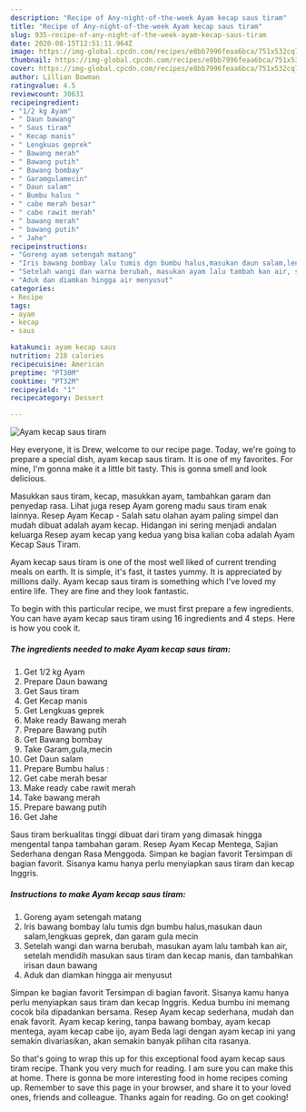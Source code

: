 ```yaml
---
description: "Recipe of Any-night-of-the-week Ayam kecap saus tiram"
title: "Recipe of Any-night-of-the-week Ayam kecap saus tiram"
slug: 935-recipe-of-any-night-of-the-week-ayam-kecap-saus-tiram
date: 2020-08-15T12:51:11.964Z
image: https://img-global.cpcdn.com/recipes/e8bb7996feaa6bca/751x532cq70/ayam-kecap-saus-tiram-foto-resep-utama.jpg
thumbnail: https://img-global.cpcdn.com/recipes/e8bb7996feaa6bca/751x532cq70/ayam-kecap-saus-tiram-foto-resep-utama.jpg
cover: https://img-global.cpcdn.com/recipes/e8bb7996feaa6bca/751x532cq70/ayam-kecap-saus-tiram-foto-resep-utama.jpg
author: Lillian Bowman
ratingvalue: 4.5
reviewcount: 30631
recipeingredient:
- "1/2 kg Ayam"
- " Daun bawang"
- " Saus tiram"
- " Kecap manis"
- " Lengkuas geprek"
- " Bawang merah"
- " Bawang putih"
- " Bawang bombay"
- " Garamgulamecin"
- " Daun salam"
- " Bumbu halus "
- " cabe merah besar"
- " cabe rawit merah"
- " bawang merah"
- " bawang putih"
- " Jahe"
recipeinstructions:
- "Goreng ayam setengah matang"
- "Iris bawang bombay lalu tumis dgn bumbu halus,masukan daun salam,lengkuas geprek, dan garam gula mecin"
- "Setelah wangi dan warna berubah, masukan ayam lalu tambah kan air, setelah mendidih masukan saus tiram dan kecap manis, dan tambahkan irisan daun bawang"
- "Aduk dan diamkan hingga air menyusut"
categories:
- Recipe
tags:
- ayam
- kecap
- saus

katakunci: ayam kecap saus 
nutrition: 218 calories
recipecuisine: American
preptime: "PT30M"
cooktime: "PT32M"
recipeyield: "1"
recipecategory: Dessert

---
```



![Ayam kecap saus tiram](https://img-global.cpcdn.com/recipes/e8bb7996feaa6bca/751x532cq70/ayam-kecap-saus-tiram-foto-resep-utama.jpg)

Hey everyone, it is Drew, welcome to our recipe page. Today, we're going to prepare a special dish, ayam kecap saus tiram. It is one of my favorites. For mine, I'm gonna make it a little bit tasty. This is gonna smell and look delicious.

Masukkan saus tiram, kecap, masukkan ayam, tambahkan garam dan penyedap rasa. Lihat juga resep Ayam goreng madu saus tiram enak lainnya. Resep Ayam Kecap - Salah satu olahan ayam paling simpel dan mudah dibuat adalah ayam kecap. Hidangan ini sering menjadi andalan keluarga Resep ayam kecap yang kedua yang bisa kalian coba adalah Ayam Kecap Saus Tiram.

Ayam kecap saus tiram is one of the most well liked of current trending meals on earth. It is simple, it's fast, it tastes yummy. It is appreciated by millions daily. Ayam kecap saus tiram is something which I've loved my entire life. They are fine and they look fantastic.


To begin with this particular recipe, we must first prepare a few ingredients. You can have ayam kecap saus tiram using 16 ingredients and 4 steps. Here is how you cook it.

<!--inarticleads1-->

##### The ingredients needed to make Ayam kecap saus tiram:

1. Get 1/2 kg Ayam
1. Prepare  Daun bawang
1. Get  Saus tiram
1. Get  Kecap manis
1. Get  Lengkuas geprek
1. Make ready  Bawang merah
1. Prepare  Bawang putih
1. Get  Bawang bombay
1. Take  Garam,gula,mecin
1. Get  Daun salam
1. Prepare  Bumbu halus :
1. Get  cabe merah besar
1. Make ready  cabe rawit merah
1. Take  bawang merah
1. Prepare  bawang putih
1. Get  Jahe


Saus tiram berkualitas tinggi dibuat dari tiram yang dimasak hingga mengental tanpa tambahan garam. Resep Ayam Kecap Mentega, Sajian Sederhana dengan Rasa Menggoda. Simpan ke bagian favorit Tersimpan di bagian favorit. Sisanya kamu hanya perlu menyiapkan saus tiram dan kecap Inggris. 

<!--inarticleads2-->

##### Instructions to make Ayam kecap saus tiram:

1. Goreng ayam setengah matang
1. Iris bawang bombay lalu tumis dgn bumbu halus,masukan daun salam,lengkuas geprek, dan garam gula mecin
1. Setelah wangi dan warna berubah, masukan ayam lalu tambah kan air, setelah mendidih masukan saus tiram dan kecap manis, dan tambahkan irisan daun bawang
1. Aduk dan diamkan hingga air menyusut


Simpan ke bagian favorit Tersimpan di bagian favorit. Sisanya kamu hanya perlu menyiapkan saus tiram dan kecap Inggris. Kedua bumbu ini memang cocok bila dipadankan bersama. Resep Ayam kecap sederhana, mudah dan enak favorit. Ayam kecap kering, tanpa bawang bombay, ayam kecap mentega, ayam kecap cabe ijo, ayam Beda lagi dengan ayam kecap ini yang semakin divariasikan, akan semakin banyak pilihan cita rasanya. 

So that's going to wrap this up for this exceptional food ayam kecap saus tiram recipe. Thank you very much for reading. I am sure you can make this at home. There is gonna be more interesting food in home recipes coming up. Remember to save this page in your browser, and share it to your loved ones, friends and colleague. Thanks again for reading. Go on get cooking!
